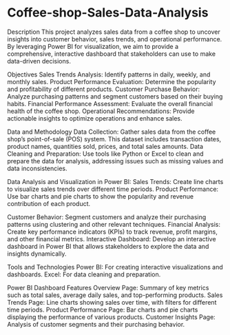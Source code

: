 # Coffee-shop-Sales-Data-Analysis
Description
This project analyzes sales data from a coffee shop to uncover insights into customer behavior, sales trends, and operational performance. By leveraging Power BI for visualization, we aim to provide a comprehensive, interactive dashboard that stakeholders can use to make data-driven decisions.

Objectives
Sales Trends Analysis: Identify patterns in daily, weekly, and monthly sales.
Product Performance Evaluation: Determine the popularity and profitability of different products.
Customer Purchase Behavior: Analyze purchasing patterns and segment customers based on their buying habits.
Financial Performance Assessment: Evaluate the overall financial health of the coffee shop.
Operational Recommendations: Provide actionable insights to optimize operations and enhance sales.

Data and Methodology
Data Collection: Gather sales data from the coffee shop’s point-of-sale (POS) system. This dataset includes transaction dates, product names, quantities sold, prices, and total sales amounts.
Data Cleaning and Preparation: Use tools like Python or Excel to clean and prepare the data for analysis, addressing issues such as missing values and data inconsistencies.

Data Analysis and Visualization in Power BI:
Sales Trends: Create line charts to visualize sales trends over different time periods.
Product Performance: Use bar charts and pie charts to show the popularity and revenue contribution of each product.

Customer Behavior: Segment customers and analyze their purchasing patterns using clustering and other relevant techniques.
Financial Analysis: Create key performance indicators (KPIs) to track revenue, profit margins, and other financial metrics.
Interactive Dashboard: Develop an interactive dashboard in Power BI that allows stakeholders to explore the data and insights dynamically.

Tools and Technologies
Power BI: For creating interactive visualizations and dashboards.
Excel: For data cleaning and preparation.

Power BI Dashboard Features
Overview Page: Summary of key metrics such as total sales, average daily sales, and top-performing products.
Sales Trends Page: Line charts showing sales over time, with filters for different time periods.
Product Performance Page: Bar charts and pie charts displaying the performance of various products.
Customer Insights Page: Analysis of customer segments and their purchasing behavior.
